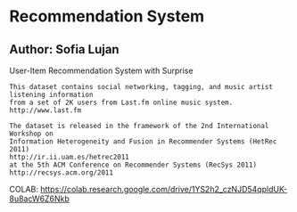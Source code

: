 # Recommendation System
## Author: Sofia Lujan

User-Item Recommendation System with Surprise

    This dataset contains social networking, tagging, and music artist listening information 
    from a set of 2K users from Last.fm online music system.
    http://www.last.fm 

    The dataset is released in the framework of the 2nd International Workshop on 
    Information Heterogeneity and Fusion in Recommender Systems (HetRec 2011) 
    http://ir.ii.uam.es/hetrec2011 
    at the 5th ACM Conference on Recommender Systems (RecSys 2011)
    http://recsys.acm.org/2011 



COLAB: https://colab.research.google.com/drive/1YS2h2_czNJD54qpldUK-8u8acW6Z6Nkb
